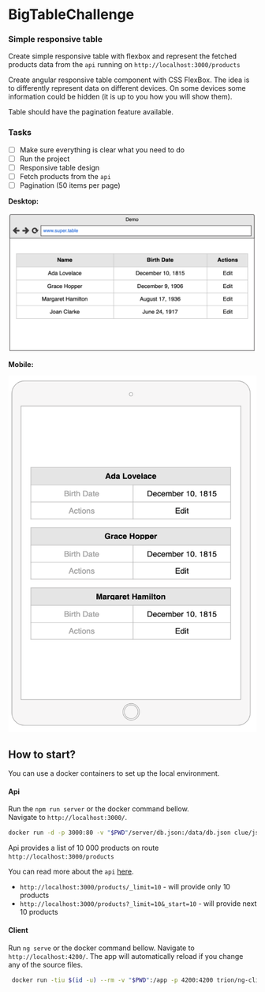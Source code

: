 # BigTableChallenge

### Simple responsive table

Create simple responsive table with flexbox and represent the fetched products data 
from the `api` running on `http://localhost:3000/products`

Create angular responsive table component with CSS FlexBox. 
The idea is to differently represent data on different devices. 
On some devices some information could be hidden (it is up to you how you will show them).

Table should have the pagination feature available. 

### Tasks
- [ ] Make sure everything is clear what you need to do
- [ ] Run the project
- [ ] Responsive table design
- [ ] Fetch products from the `api`
- [ ] Pagination (50 items per page)

**Desktop:**

![Alt text](./docs/browser.png)

**Mobile:**

![Alt text](./docs/mobile.png)


## How to start?

You can use a docker containers to set up the local environment.

#### Api 
Run the `npm run server` or the docker command bellow.  
Navigate to `http://localhost:3000/`.

```bash
docker run -d -p 3000:80 -v "$PWD"/server/db.json:/data/db.json clue/json-server
``` 
Api provides a list of 10 000 products on route `http://localhost:3000/products`

You can read more about the `api` [here](https://github.com/typicode/json-server).
 - `http://localhost:3000/products/_limit=10` - will provide only 10 products 
 - `http://localhost:3000/products?_limit=10&_start=10` - will provide next 10 products 
#### Client
Run `ng serve` or the docker command bellow. 
Navigate to `http://localhost:4200/`. 
The app will automatically reload if you change any of the source files.


```bash
 docker run -tiu $(id -u) --rm -v "$PWD":/app -p 4200:4200 trion/ng-cli ng serve
```
